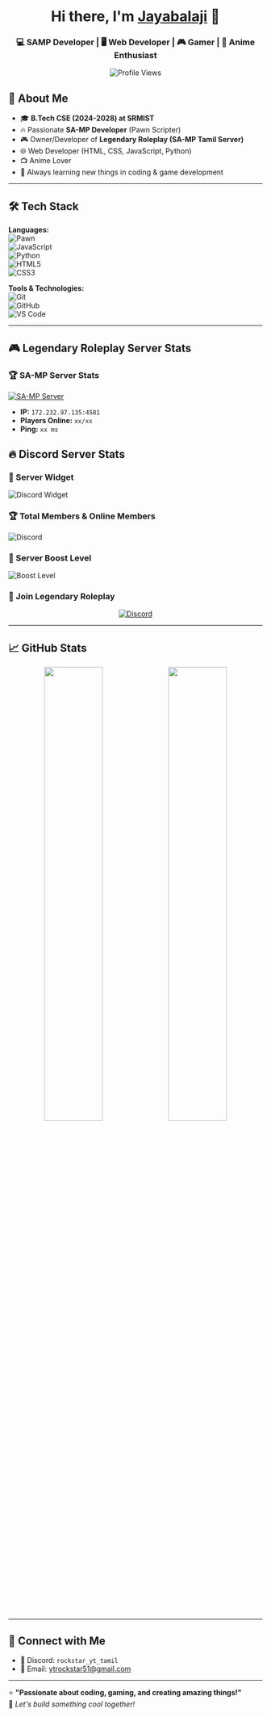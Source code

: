 <!-- Profile Header -->
<h1 align="center">Hi there, I'm <a href="https://github.com/Rockstar-Dev-Tamil">Jayabalaji</a> 👋</h1>
<h3 align="center">💻 SAMP Developer | 🖥️ Web Developer | 🎮 Gamer | 🎨 Anime Enthusiast</h3>

<p align="center">
  <img src="https://komarev.com/ghpvc/?username=Rockstar-Dev-Tamil&label=Profile+Views&color=blue&style=flat-square" alt="Profile Views" />
</p>

<!-- About Me -->
## 🚀 About Me

- 🎓 **B.Tech CSE (2024-2028) at SRMIST**  
- 🔥 Passionate **SA-MP Developer** (Pawn Scripter)  
- 🎮 Owner/Developer of **Legendary Roleplay (SA-MP Tamil Server)**  
- 🌐 Web Developer (HTML, CSS, JavaScript, Python)  
- 📺 Anime Lover  
- 🌟 Always learning new things in coding & game development  

---

## 🛠️ Tech Stack

**Languages:**  
![Pawn](https://img.shields.io/badge/-Pawn-FF5A00?style=flat-square&logo=pawn&logoColor=white)  
![JavaScript](https://img.shields.io/badge/-JavaScript-F7DF1E?style=flat-square&logo=javascript&logoColor=black)  
![Python](https://img.shields.io/badge/-Python-3776AB?style=flat-square&logo=python&logoColor=white)  
![HTML5](https://img.shields.io/badge/-HTML5-E34F26?style=flat-square&logo=html5&logoColor=white)  
![CSS3](https://img.shields.io/badge/-CSS3-1572B6?style=flat-square&logo=css3&logoColor=white)  

**Tools & Technologies:**  
![Git](https://img.shields.io/badge/-Git-F05032?style=flat-square&logo=git&logoColor=white)  
![GitHub](https://img.shields.io/badge/-GitHub-181717?style=flat-square&logo=github&logoColor=white)  
![VS Code](https://img.shields.io/badge/-VS%20Code-007ACC?style=flat-square&logo=visual-studio-code&logoColor=white)  

---

## 🎮 Legendary Roleplay Server Stats

### 🏆 SA-MP Server Stats
[![SA-MP Server](https://cache.gametracker.com/server_info/172.232.97.135:4581/banner_560x95.png)](https://www.gametracker.com/server_info/172.232.97.135:4581/)

- **IP:** `172.232.97.135:4581`
- **Players Online:** `xx/xx`
- **Ping:** `xx ms`


## 🔥 Discord Server Stats  

### 🎨 Server Widget 
![Discord Widget](https://discord.com/api/guilds/1152526462725914725/widget.png?style=banner4)

### 🏆 Total Members & Online Members  
![Discord](https://img.shields.io/discord/1152526462725914725?label=Total%20Members&logo=discord&color=7289DA)

### 💎 Server Boost Level  
![Boost Level](https://img.shields.io/badge/Boost%20Level-2-purple?logo=discord)


### 🚀 Join Legendary Roleplay 
<p align="center">
  <a href="https://discord.gg/yg885t9y">
    <img src="https://img.shields.io/badge/Join%20Our%20Discord-5865F2?style=for-the-badge&logo=discord&logoColor=white" alt="Discord">
  </a>
</p>

---

## 📈 GitHub Stats

<p align="center">
  <img width="48%" src="https://github-readme-stats.vercel.app/api?username=Rockstar-Dev-Tamil&show_icons=true&theme=tokyonight" />
  <img width="48%" src="https://github-readme-streak-stats.herokuapp.com/?user=Rockstar-Dev-Tamil&theme=tokyonight" />
</p>

---

## 🔗 Connect with Me

- 💬 Discord: `rockstar_yt_tamil`  
- 📧 Email: [ytrockstar51@gmail.com](mailto:ytrockstar51@gmail.com)  

---

⭐ **"Passionate about coding, gaming, and creating amazing things!"**  
🚀 _Let's build something cool together!_